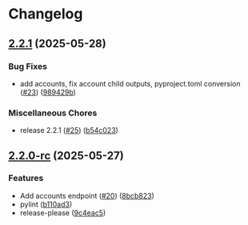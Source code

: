 # Changelog

## [2.2.1](https://github.com/thejoeker12/jamfpy-python-sdk-jamfpro/compare/v2.2.0-rc...v2.2.1) (2025-05-28)


### Bug Fixes

* add accounts, fix account child outputs, pyproject.toml conversion ([#23](https://github.com/thejoeker12/jamfpy-python-sdk-jamfpro/issues/23)) ([989429b](https://github.com/thejoeker12/jamfpy-python-sdk-jamfpro/commit/989429b4e4a886b9b6da3f55d30f7598407abd10))


### Miscellaneous Chores

* release 2.2.1 ([#25](https://github.com/thejoeker12/jamfpy-python-sdk-jamfpro/issues/25)) ([b54c023](https://github.com/thejoeker12/jamfpy-python-sdk-jamfpro/commit/b54c023e7e1c1e90fe22ded9a75b6df07ddad016))

## [2.2.0-rc](https://github.com/thejoeker12/jamfpy-python-sdk-jamfpro/compare/v2.1.0-rc...v2.2.0-rc) (2025-05-27)


### Features

* Add accounts endpoint ([#20](https://github.com/thejoeker12/jamfpy-python-sdk-jamfpro/issues/20)) ([8bcb823](https://github.com/thejoeker12/jamfpy-python-sdk-jamfpro/commit/8bcb823e29aad9bbd5df14f2568da26402cd9ae0))
* pylint ([b110ad3](https://github.com/thejoeker12/jamfpy-python-sdk-jamfpro/commit/b110ad39861edcb1eb6e217a6fd5dec092a215fb))
* release-please ([9c4eac5](https://github.com/thejoeker12/jamfpy-python-sdk-jamfpro/commit/9c4eac5763065c87d15c973c7995dccc59a15910))
